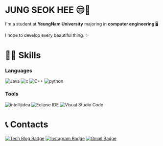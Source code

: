 # JUNG SEOK HEE 😒👋
<p>I'm a student at <strong>YeungNam University</strong> majoring in <strong>computer engineering </strong>🖥️</p>
<p>I hope to develop every beautiful thing. ✨</p>

# 💪🏼 Skills
### Languages
![Java](https://img.shields.io/badge/Java-007396.svg?&style=for-the-badge&logo=Java&logoColor=white) 
![c](https://img.shields.io/badge/c-A8B9CC.svg?&style=for-the-badge&logo=c&logoColor=white)
![C++](https://img.shields.io/badge/C++-00599C.svg?&style=for-the-badge&logo=C++&logoColor=white)
![python](https://img.shields.io/badge/python-3776AB.svg?&style=for-the-badge&logo=python&logoColor=white)
### Tools
![intellijidea](https://img.shields.io/badge/intellijidea-000000.svg?&style=for-the-badge&logo=intellijidea&logoColor=white)
![Eclipse IDE](https://img.shields.io/badge/Eclipse%20IDE-2C2255.svg?&style=for-the-badge&logo=Eclipse%20IDE&logoColor=white)
![Visual Studio Code](https://img.shields.io/badge/Visual%20Studio%20Code-007ACC.svg?&style=for-the-badge&logo=Visual%20Studio%20Code&logoColor=white)
# 📞 Contacts
[![Tech Blog Badge](http://img.shields.io/badge/-Tech%20blog-black?style=flat-square&logo=github&link=https://SeokHeeJung.github.io/)](https://SeokHeeJung.github.io/)
[![Instagram Badge](http://img.shields.io/badge/Instagram-FF0069?style=flat-square&logo=Instagram&logoColor=white&link=https://www.instagram.com/se0k_hee_/)](https://www.instagram.com/se0k_hee_/)
[![Gmail Badge](https://img.shields.io/badge/Gmail-d14836?style=flat-square&logo=Gmail&logoColor=white&link=mailto:tjrgml8435@gmail.com)](mailto:tjrgml8435@gmail.com)
